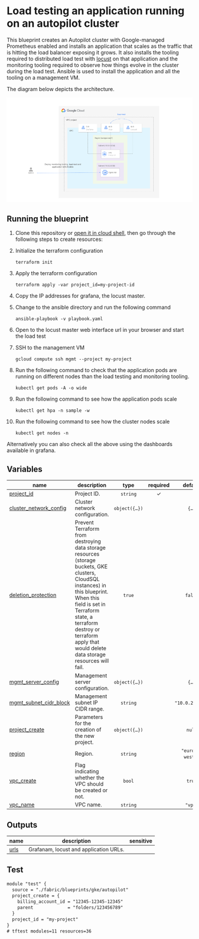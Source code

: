 # Load testing an application running on an autopilot cluster

This blueprint creates an Autopilot cluster with Google-managed Prometheus enabled and installs an application that scales as the traffic that is hitting the load balancer exposing it grows. It also installs the tooling required to distributed load test with [locust](https://locust.io) on that application and the monitoring tooling required to observe how things evolve in the cluster during the load test. Ansible is used to install the application and all the tooling on a management VM. 

The diagram below depicts the architecture.

![Diagram](./diagram.png)

## Running the blueprint

1. Clone this repository or [open it in cloud shell](https://ssh.cloud.google.com/cloudshell/editor?cloudshell_git_repo=https%3A%2F%2Fgithub.com%2Fterraform-google-modules%2Fcloud-foundation-fabric&cloudshell_print=cloud-shell-readme.txt&cloudshell_working_dir=blueprints%2Fgke%2Fautopilot), then go through the following steps to create resources:

2. Initialize the terraform configuration

    ```
    terraform init
    ```

3. Apply the terraform configuration

    ```
    terraform apply -var project_id=my-project-id
    ```

4. Copy the IP addresses for grafana, the locust master.    

4. Change to the ansible directory and run the following command

    ```
    ansible-playbook -v playbook.yaml
    ```

5. Open to the locust master web interface url in your browser and start the load test


6. SSH to the management VM

    ```
    gcloud compute ssh mgmt --project my-project
    ```

7. Run the following command to check that the application pods are running on different nodes than the load testing and monitoring tooling.

    ```
    kubectl get pods -A -o wide
    ```    
  
8. Run the following command to see how the application pods scale

    ```
    kubectl get hpa -n sample -w
    ```

9. Run the following command to see how the cluster nodes scale

    ```
    kubectl get nodes -n
    ```

Alternatively you can also check all the above using the dashboards available in grafana.
<!-- BEGIN TFDOC -->
## Variables

| name | description | type | required | default |
|---|---|:---:|:---:|:---:|
| [project_id](variables.tf#L75) | Project ID. | <code>string</code> | ✓ |  |
| [cluster_network_config](variables.tf#L17) | Cluster network configuration. | <code title="object&#40;&#123;&#10;  nodes_cidr_block              &#61; string&#10;  pods_cidr_block               &#61; string&#10;  services_cidr_block           &#61; string&#10;  master_authorized_cidr_blocks &#61; map&#40;string&#41;&#10;  master_cidr_block             &#61; string&#10;&#125;&#41;">object&#40;&#123;&#8230;&#125;&#41;</code> |  | <code title="&#123;&#10;  nodes_cidr_block    &#61; &#34;10.0.1.0&#47;24&#34;&#10;  pods_cidr_block     &#61; &#34;172.16.0.0&#47;20&#34;&#10;  services_cidr_block &#61; &#34;192.168.0.0&#47;24&#34;&#10;  master_authorized_cidr_blocks &#61; &#123;&#10;    internal &#61; &#34;10.0.0.0&#47;8&#34;&#10;  &#125;&#10;  master_cidr_block &#61; &#34;10.0.0.0&#47;28&#34;&#10;&#125;">&#123;&#8230;&#125;</code> |
| [deletion_protection](variables.tf#L37) | Prevent Terraform from destroying data storage resources (storage buckets, GKE clusters, CloudSQL instances) in this blueprint. When this field is set in Terraform state, a terraform destroy or terraform apply that would delete data storage resources will fail. | <code>true</code> |  | <code>false</code> |
| [mgmt_server_config](variables.tf#L44) | Management server configuration. | <code title="object&#40;&#123;&#10;  disk_size     &#61; number&#10;  disk_type     &#61; string&#10;  image         &#61; string&#10;  instance_type &#61; string&#10;&#125;&#41;">object&#40;&#123;&#8230;&#125;&#41;</code> |  | <code title="&#123;&#10;  disk_size     &#61; 50&#10;  disk_type     &#61; &#34;pd-ssd&#34;&#10;  image         &#61; &#34;projects&#47;ubuntu-os-cloud&#47;global&#47;images&#47;family&#47;ubuntu-2204-lts&#34;&#10;  instance_type &#61; &#34;n1-standard-2&#34;&#10;&#125;">&#123;&#8230;&#125;</code> |
| [mgmt_subnet_cidr_block](variables.tf#L60) | Management subnet IP CIDR range. | <code>string</code> |  | <code>&#34;10.0.2.0&#47;24&#34;</code> |
| [project_create](variables.tf#L66) | Parameters for the creation of the new project. | <code title="object&#40;&#123;&#10;  billing_account_id &#61; string&#10;  parent             &#61; string&#10;&#125;&#41;">object&#40;&#123;&#8230;&#125;&#41;</code> |  | <code>null</code> |
| [region](variables.tf#L80) | Region. | <code>string</code> |  | <code>&#34;europe-west1&#34;</code> |
| [vpc_create](variables.tf#L86) | Flag indicating whether the VPC should be created or not. | <code>bool</code> |  | <code>true</code> |
| [vpc_name](variables.tf#L92) | VPC name. | <code>string</code> |  | <code>&#34;vpc&#34;</code> |

## Outputs

| name | description | sensitive |
|---|---|:---:|
| [urls](outputs.tf#L17) | Grafanam, locust and application URLs. |  |
<!-- END TFDOC -->
## Test

```hcl
module "test" {
  source = "./fabric/blueprints/gke/autopilot"
  project_create = {
    billing_account_id = "12345-12345-12345"
    parent             = "folders/123456789"
  }
  project_id = "my-project"
}
# tftest modules=11 resources=36
```

